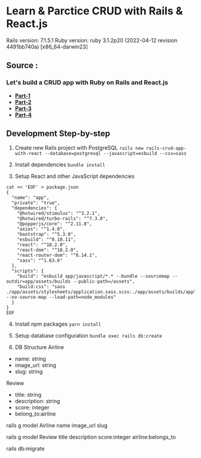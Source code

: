 # Learn & Parctice CRUD with Rails & React.js

Rails version: 7.1.5.1
Ruby version: ruby 3.1.2p20 (2022-04-12 revision 4491bb740a) [x86_64-darwin23]

## Source :

### Let's build a CRUD app with Ruby on Rails and React.js

- **[Part-1](https://youtu.be/oyjzi837wME?si=5mG2ldgOrUJub4t1)**
- **[Part-2](https://youtu.be/F0xErjOtJAQ?si=upcu_KNwmmsvNgMw)**
- **[Part-3](https://youtu.be/R19RT76rRa8?si=m6JJY9d26n4iCpDJ)**
- **[Part-4](https://youtu.be/iqh9enFWHuY?si=YDc4IaLZEXs5E-sX)**

## Development Step-by-step

1. Create new Rails project with PostgreSQL
   `rails new rails-crud-app-with-react --database=postgresql --javascript=esbuild --css=sass`

2. Install dependencies
   `bundle install`

3. Setup React and other JavaScript dependencies

```
cat << 'EOF' > package.json
{
  "name": "app",
  "private": "true",
  "dependencies": {
    "@hotwired/stimulus": "^3.2.1",
    "@hotwired/turbo-rails": "^7.3.0",
    "@popperjs/core": "^2.11.8",
    "axios": "^1.4.0",
    "bootstrap": "^5.3.0",
    "esbuild": "^0.18.11",
    "react": "^18.2.0",
    "react-dom": "^18.2.0",
    "react-router-dom": "^6.14.1",
    "sass": "^1.63.6"
  },
  "scripts": {
    "build": "esbuild app/javascript/*.* --bundle --sourcemap --outdir=app/assets/builds --public-path=/assets",
    "build:css": "sass ./app/assets/stylesheets/application.sass.scss:./app/assets/builds/application.css --no-source-map --load-path=node_modules"
  }
}
EOF
```

4. Install npm packages
   `yarn install`

5. Setup database configuration
   `bundle exec rails db:create`

6. DB Structure
   Airline

- name: string
- image_url: string
- slug: string

Review

- title: string
- description: string
- score: integer
- belong_to:airline

rails g model Airline name image_url slug

rails g model Review title description score:integer airline:belongs_to

rails db:migrate